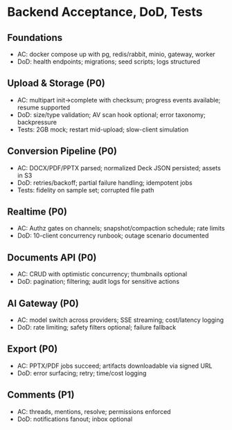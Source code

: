 # Backend Acceptance, DoD, Tests

## Foundations
- AC: docker compose up with pg, redis/rabbit, minio, gateway, worker
- DoD: health endpoints; migrations; seed scripts; logs structured

## Upload & Storage (P0)
- AC: multipart init→complete with checksum; progress events available; resume supported
- DoD: size/type validation; AV scan hook optional; error taxonomy; backpressure
- Tests: 2GB mock; restart mid-upload; slow-client simulation

## Conversion Pipeline (P0)
- AC: DOCX/PDF/PPTX parsed; normalized Deck JSON persisted; assets in S3
- DoD: retries/backoff; partial failure handling; idempotent jobs
- Tests: fidelity on sample set; corrupted file path

## Realtime (P0)
- AC: Authz gates on channels; snapshot/compaction schedule; rate limits
- DoD: 10-client concurrency runbook; outage scenario documented

## Documents API (P0)
- AC: CRUD with optimistic concurrency; thumbnails optional
- DoD: pagination; filtering; audit logs for sensitive actions

## AI Gateway (P0)
- AC: model switch across providers; SSE streaming; cost/latency logging
- DoD: rate limiting; safety filters optional; failure fallback

## Export (P0)
- AC: PPTX/PDF jobs succeed; artifacts downloadable via signed URL
- DoD: error surfacing; retry; time/cost logging

## Comments (P1)
- AC: threads, mentions, resolve; permissions enforced
- DoD: notifications fanout; inbox optional
